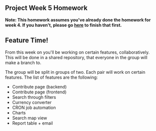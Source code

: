 ## Project Week 5 Homework

**Note: This homework assumes you've already done the homework for week 4. If you haven't, please go [here](week4.md) to finish that first.**

## Feature Time!

From this week on you'll be working on certain features, collaboratively. This will be done in a shared repository, that everyone in the group will make a branch to.

The group will be split in groups of two. Each pair will work on certain features. The list of features are the following:

- Contribute page (backend)
- Contribute page (frontend)
- Search through filters
- Currency converter
- CRON job automation
- Charts
- Search map view
- Report table + email
